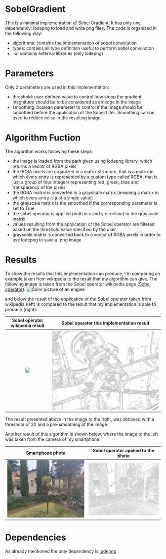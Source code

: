 # SobelGradient

This is a minimal implementation of Sobel Gradient. It has only one dependency: lodepng to load and write png files.
The code is organized in the following way:
- algorithms: contains the implementation of sobel convolution
- types: contains all type definition useful to perform sobel convolution
- lib: contains external libraries (only lodepng)

<h1>
  Parameters
</h1>

Only 2 parameters are used in this implementation:
- threshold: user-defined value to control how steep the gradient magnitude should be to be considered as an edge in the image
- smoothing: boolean parameter to control if the image should be smoothed before the application of the Sobel filter. Smoothing can be used to reduce noise
in the resulting image

<h1>
  Algorithm Fuction
</h1>

The algorithm works following these steps:
- the image is loaded from the path given using lodepng library, which returns a vecotr of RGBA pixels
- the RGBA pixels are organized in a matrix structure, that is a matrix in which every entry is represented by a custom type called RGBA, that is just
a group of four integers representing red, green, blue and transparency of the pixels
- the RGBA matrix is converted in a grayscale matrix (meaning a matrix in which every entry is just a single value)
- the grayscale matrix is the smoothed if the corresponding parameter is set to True
- the sobel operator is applied (both in x and y direction) to the grayscale matrix 
- values resulting from the application of the Sobel operator are filtered based on the threshold value specified by the user
- grayscale matrix is converted back to a vector of RGBA pixels in order to use lodepng to save a .png image

<h1>
  Results
</h1>

To show the results that this implementation can produce, I'm comparing an example taken from wikipedia to the result that my algorithm can give.
The following image is taken from the Sobel operator wikipedia page (<a href="https://en.wikipedia.org/wiki/Sobel_operator">Sobel operator</a>):
![Color picture of an engine](https://upload.wikimedia.org/wikipedia/commons/f/f0/Valve_original_%281%29.PNG)

and below the result of the application of the Sobel operator taken from wikipedia (left) is compared to the result that my implementation is able to produce (right):

Sobel operator wikipedia result             |  Sobel operator this implementation result
:-------------------------:|:-------------------------:
![](https://upload.wikimedia.org/wikipedia/commons/d/d4/Valve_sobel_%283%29.PNG)  |  ![](ComputerVision/convResult.png)

The result presented above in the image to the right, was obtained with a threshold of 20 and a pre-smoothing of the image.

Another result of this algorithm is shown below, where the image to the left was taken from the camera of my smartphone:

Smartphone photo             |  Sobel operator applied to the photo
:-------------------------:|:-------------------------:
![](ComputerVision/phone_img.png)  |  ![](ComputerVision/conv_phone_img.png)

<h1>
  Dependencies
</h1>

As already mentioned the only dependency is <a href="https://github.com/lvandeve/lodepng">lodepng</a>
